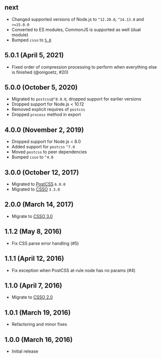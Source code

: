 ## next

- Changed supported versions of Node.js to `^12.20.0`, `^14.13.0` and `>=15.0.0`
- Converted to ES modules, CommonJS is supported as well (dual module)
- Bumped `csso` to [`5.0`](https://github.com/css/csso/releases/tag/v5.0.0)

## 5.0.1 (April 5, 2021)

- Fixed order of compression processing to perform when everything else is finished (@onigoetz, #20)

## 5.0.0 (October 5, 2020)

- Migrated to `postcss@^8.0.0`, dropped support for earlier versions
- Dropped support for Node.js < 10.12
- Removed explicit requires of `postcss`
- Dropped `process` method in export

## 4.0.0 (November 2, 2019)

- Dropped support for Node.js < 8.0
- Added support for `postcss` `^7.0`
- Moved `postcss` to peer dependencies
- Bumped `csso` to `^4.0`

## 3.0.0 (October 12, 2017)

- Migrated to [PostCSS](https://github.com/postcss/postcss) `6.0.0`
- Migrated to [CSSO](https://github.com/css/csso) `3.3.0`

## 2.0.0 (March 14, 2017)

- Migrate to [CSSO 3.0](https://github.com/css/csso/releases/tag/v3.0.0)

## 1.1.2 (May 8, 2016)

- Fix CSS parse error handling (#5)

## 1.1.1 (April 12, 2016)

- Fix exception when PostCSS at-rule node has no params (#4)

## 1.1.0 (April 7, 2016)

- Migrate to [CSSO 2.0](https://github.com/css/csso/releases/tag/v2.0.0)

## 1.0.1 (March 19, 2016)

- Refactoring and minor fixes

## 1.0.0 (March 16, 2016)

- Initial release
